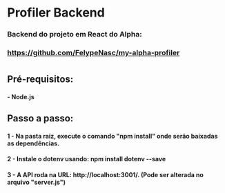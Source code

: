 # Profiler Backend

### Backend do projeto em React do Alpha:

### https://github.com/FelypeNasc/my-alpha-profiler

#

## Pré-requisitos:

#### - Node.js

## Passo a passo:

#### 1 - Na pasta raiz, execute o comando "npm install" onde serão baixadas as dependências.

#### 2 - Instale o dotenv usando: npm install dotenv --save

#### 3 - A API roda na URL: http://localhost:3001/. (Pode ser alterada no arquivo "server.js")
